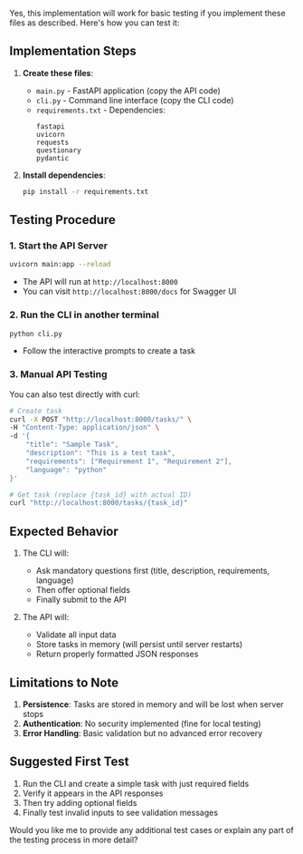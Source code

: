 Yes, this implementation will work for basic testing if you implement these files as described. Here's how you can test it:

## Implementation Steps

1. **Create these files**:

   - `main.py` - FastAPI application (copy the API code)
   - `cli.py` - Command line interface (copy the CLI code)
   - `requirements.txt` - Dependencies:
     ```
     fastapi
     uvicorn
     requests
     questionary
     pydantic
     ```

2. **Install dependencies**:
   ```bash
   pip install -r requirements.txt
   ```

## Testing Procedure

### 1. Start the API Server

```bash
uvicorn main:app --reload
```

- The API will run at `http://localhost:8000`
- You can visit `http://localhost:8000/docs` for Swagger UI

### 2. Run the CLI in another terminal

```bash
python cli.py
```

- Follow the interactive prompts to create a task

### 3. Manual API Testing

You can also test directly with curl:

```bash
# Create task
curl -X POST "http://localhost:8000/tasks/" \
-H "Content-Type: application/json" \
-d '{
    "title": "Sample Task",
    "description": "This is a test task",
    "requirements": ["Requirement 1", "Requirement 2"],
    "language": "python"
}'

# Get task (replace {task_id} with actual ID)
curl "http://localhost:8000/tasks/{task_id}"
```

## Expected Behavior

1. The CLI will:

   - Ask mandatory questions first (title, description, requirements, language)
   - Then offer optional fields
   - Finally submit to the API

2. The API will:
   - Validate all input data
   - Store tasks in memory (will persist until server restarts)
   - Return properly formatted JSON responses

## Limitations to Note

1. **Persistence**: Tasks are stored in memory and will be lost when server stops
2. **Authentication**: No security implemented (fine for local testing)
3. **Error Handling**: Basic validation but no advanced error recovery

## Suggested First Test

1. Run the CLI and create a simple task with just required fields
2. Verify it appears in the API responses
3. Then try adding optional fields
4. Finally test invalid inputs to see validation messages

Would you like me to provide any additional test cases or explain any part of the testing process in more detail?
